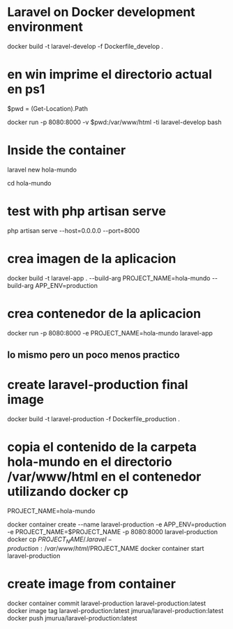 # Laravel on Docker development environment
docker build -t laravel-develop -f Dockerfile_develop .

# en win imprime el directorio actual en ps1
$pwd = (Get-Location).Path

docker run -p 8080:8000 -v $pwd:/var/www/html -ti laravel-develop bash



# Inside the container
 
laravel new hola-mundo

cd hola-mundo

# test with php artisan serve
php artisan serve --host=0.0.0.0 --port=8000



# crea imagen de la aplicacion
docker build -t laravel-app . --build-arg PROJECT_NAME=hola-mundo --build-arg APP_ENV=production

# crea contenedor de la aplicacion
docker run -p 8080:8000 -e PROJECT_NAME=hola-mundo laravel-app






## lo mismo pero un poco menos practico

# create laravel-production final image
docker build -t laravel-production -f Dockerfile_production .

# copia el contenido de la carpeta hola-mundo en el directorio /var/www/html en el contenedor utilizando docker cp

PROJECT_NAME=hola-mundo

docker container create --name laravel-production -e APP_ENV=production -e PROJECT_NAME=$PROJECT_NAME -p 8080:8000 laravel-production
docker cp $PROJECT_NAME/. laravel-production:/var/www/html/$PROJECT_NAME
docker container start laravel-production 

# create image from container
docker container commit laravel-production laravel-production:latest
docker image tag laravel-production:latest jmurua/laravel-production:latest
docker push jmurua/laravel-production:latest

